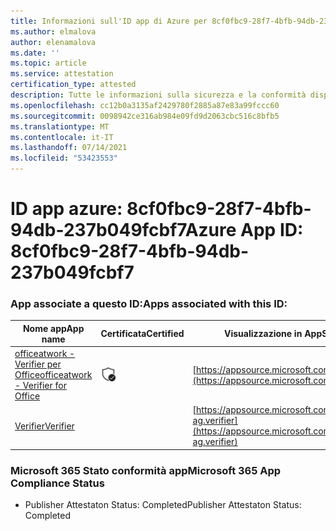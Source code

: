 ```yaml
---
title: Informazioni sull'ID app di Azure per 8cf0fbc9-28f7-4bfb-94db-237b049fcbf7
ms.author: elmalova
author: elenamalova
ms.date: ''
ms.topic: article
ms.service: attestation
certification_type: attested
description: Tutte le informazioni sulla sicurezza e la conformità disponibili per 8cf0fbc9-28f7-4bfb-94db-237b049fcbf7.
ms.openlocfilehash: cc12b0a3135af2429780f2885a87e83a99fccc60
ms.sourcegitcommit: 0098942ce316ab984e09fd9d2063cbc516c8bfb5
ms.translationtype: MT
ms.contentlocale: it-IT
ms.lasthandoff: 07/14/2021
ms.locfileid: "53423553"
---
```

# <a name="azure-app-id-8cf0fbc9-28f7-4bfb-94db-237b049fcbf7"></a><span data-ttu-id="356e0-103">ID app azure: 8cf0fbc9-28f7-4bfb-94db-237b049fcbf7</span><span class="sxs-lookup"><span data-stu-id="356e0-103">Azure App ID: 8cf0fbc9-28f7-4bfb-94db-237b049fcbf7</span></span>


### <a name="apps-associated-with-this-id"></a><span data-ttu-id="356e0-104">App associate a questo ID:</span><span class="sxs-lookup"><span data-stu-id="356e0-104">Apps associated with this ID:</span></span>
| <span data-ttu-id="356e0-105">**Nome app**</span><span class="sxs-lookup"><span data-stu-id="356e0-105">**App name**</span></span> | <span data-ttu-id="356e0-106">**Certificata**</span><span class="sxs-lookup"><span data-stu-id="356e0-106">**Certified**</span></span> | <span data-ttu-id="356e0-107">**Visualizzazione in AppSource**</span><span class="sxs-lookup"><span data-stu-id="356e0-107">**View in AppSource**</span></span> |
|-|-|-|
| [<span data-ttu-id="356e0-108">officeatwork - Verifier per Office</span><span class="sxs-lookup"><span data-stu-id="356e0-108">officeatwork - Verifier for Office</span></span>](https://docs.microsoft.com/en-us/microsoft-365-app-certification/forward/WA200000133) | <img alt="Certified application badge" src="../media/certified-badge.png" height="25" width="25" /> | [https://appsource.microsoft.com/product/office/WA200000133](https://appsource.microsoft.com/product/office/WA200000133) |
| [<span data-ttu-id="356e0-109">Verifier</span><span class="sxs-lookup"><span data-stu-id="356e0-109">Verifier</span></span>](https://docs.microsoft.com/en-us/microsoft-365-app-certification/forward/officeatwork-ag.verifier) |  | [https://appsource.microsoft.com/product/office/officeatwork-ag.verifier](https://appsource.microsoft.com/product/office/officeatwork-ag.verifier) |

### <a name="microsoft-365-app-compliance-status"></a><span data-ttu-id="356e0-110">Microsoft 365 Stato conformità app</span><span class="sxs-lookup"><span data-stu-id="356e0-110">Microsoft 365 App Compliance Status</span></span>
- <span data-ttu-id="356e0-111">Publisher Attestaton Status: Completed</span><span class="sxs-lookup"><span data-stu-id="356e0-111">Publisher Attestaton Status: Completed</span></span>
